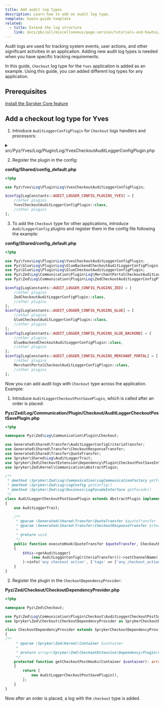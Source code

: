 ```yaml
---
title: Add audit log types
description: Learn how to add an audit log type.
template: howto-guide-template
related:
  - title: Extend the log structure
    link: docs/pbc/all/miscellaneous/page.version/tutorials-and-howtos/how-to-extend-the-log-structure-with-additional-data.html
---
```


Audit logs are used for tracking system events, user actions, and other significant activities in an application. Adding new audit log types is needed when you have specific tracking requirements.

In this guide, `Checkout` log type for the `Yves` application is added as an example. Using this guide, you can added different log types for any application.

## Prerequisites

[Install the Spryker Core feature](/docs/pbc/all/miscellaneous/{{page.version}}/install-and-upgrade/install-features/install-the-spryker-core-feature.html)


## Add a checkout log type for Yves


1. Introduce `AuditLoggerConfigPlugin` for `Checkout` logs handlers and processors:

<details>
  <summary>src/Pyz/Yves/Log/Plugin/Log/YvesCheckoutAuditLoggerConfigPlugin.php</summary>

```php
<?php

namespace Pyz\Yves\Log\Plugin\Log;

use Generated\Shared\Transfer\AuditLoggerConfigCriteriaTransfer;
use Spryker\Shared\LogExtension\Dependency\Plugin\AuditLoggerConfigPluginInterface;
use Spryker\Yves\Kernel\AbstractPlugin;
use Spryker\Yves\Log\Plugin\Log\AuditLogMetaDataProcessorPlugin;
use Spryker\Yves\Log\Plugin\Log\AuditLogRequestProcessorPlugin;
use Spryker\Yves\Log\Plugin\Log\AuditLogTagFilterBufferedStreamHandlerPlugin;
use Spryker\Yves\Log\Plugin\Processor\EnvironmentProcessorPlugin;
use Spryker\Yves\Log\Plugin\Processor\PsrLogMessageProcessorPlugin;
use Spryker\Yves\Log\Plugin\Processor\ResponseProcessorPlugin;
use Spryker\Yves\Log\Plugin\Processor\ServerProcessorPlugin;

class YvesCheckoutAuditLoggerConfigPlugin extends AbstractPlugin implements AuditLoggerConfigPluginInterface
{
    /**
     * @param \Generated\Shared\Transfer\AuditLoggerConfigCriteriaTransfer $auditLoggerConfigCriteriaTransfer
     *
     * @return bool
     */
    public function isApplicable(AuditLoggerConfigCriteriaTransfer $auditLoggerConfigCriteriaTransfer): bool
    {
        return $auditLoggerConfigCriteriaTransfer->getChannelName() === $this->getChannelName();
    }

    /**
     * @return string
     */
    public function getChannelName(): string
    {
        return 'checkout';
    }

    /**
     * @return list<\Spryker\Shared\Log\Dependency\Plugin\LogHandlerPluginInterface>
     */
    public function getHandlers(): array
    {
        return [
            new AuditLogTagFilterBufferedStreamHandlerPlugin(),
        ];
    }

    /**
     * @return list<\Spryker\Shared\Log\Dependency\Plugin\LogProcessorPluginInterface>
     */
    public function getProcessors(): array
    {
        return [
           new PsrLogMessageProcessorPlugin(),
           new EnvironmentProcessorPlugin(),
           new ServerProcessorPlugin(),
           new AuditLogRequestProcessorPlugin(),
           new ResponseProcessorPlugin(),
           new AuditLogMetaDataProcessorPlugin(),
       ];
    }
}
```

</details>


2. Register the plugin in the config:

**config/Shared/config_default.php**

```php
<?php

use Pyz\Yves\Log\Plugin\Log\YvesCheckoutAuditLoggerConfigPlugin;

$config[LogConstants::AUDIT_LOGGER_CONFIG_PLUGINS_YVES] = [
    //other plugins
    YvesCheckoutAuditLoggerConfigPlugin::class,
    //other plugins
];
```

3. To add the `Checkout` type for other applications, introduce `AuditLoggerConfig` plugins and register them in the config file following the example:

**config/Shared/config_default.php**

```php
<?php

use Pyz\Yves\Log\Plugin\Log\YvesCheckoutAuditLoggerConfigPlugin;
use Pyz\Glue\Log\Plugin\Log\GlueBackendCheckoutAuditLoggerConfigPlugin;
use Pyz\Glue\Log\Plugin\Log\GlueCheckoutAuditLoggerConfigPlugin;
use Pyz\Zed\Log\Communication\Plugin\Log\MerchantPortalCheckoutAuditLoggerConfigPlugin;
use Pyz\Zed\Log\Communication\Plugin\Log\ZedCheckoutAuditLoggerConfigPlugin;

$config[LogConstants::AUDIT_LOGGER_CONFIG_PLUGINS_ZED] = [
    //other plugins
    ZedCheckoutAuditLoggerConfigPlugin::class,
    //other plugins
];
$config[LogConstants::AUDIT_LOGGER_CONFIG_PLUGINS_GLUE] = [
    //other plugins
    GlueCheckoutAuditLoggerConfigPlugin::class,
    //other plugins
];
$config[LogConstants::AUDIT_LOGGER_CONFIG_PLUGINS_GLUE_BACKEND] = [
    //other plugins
    GlueBackendCheckoutAuditLoggerConfigPlugin::class,
    //other plugins
];
$config[LogConstants::AUDIT_LOGGER_CONFIG_PLUGINS_MERCHANT_PORTAL] = [
    //other plugins
    MerchantPortalCheckoutAuditLoggerConfigPlugin::class,
    //other plugins
];
```


Now you can add audit logs with `Checkout` type across the application. Example:

1. Introduce `AuditLoggerCheckoutPostSavePlugin`, which is called after an order is placed:

**Pyz/Zed/Log/Communication/Plugin/Checkout/AuditLoggerCheckoutPostSavePlugin.php**

```php
<?php

namespace Pyz\Zed\Log\Communication\Plugin\Checkout;

use Generated\Shared\Transfer\AuditLoggerConfigCriteriaTransfer;
use Generated\Shared\Transfer\CheckoutResponseTransfer;
use Generated\Shared\Transfer\QuoteTransfer;
use Spryker\Shared\Log\AuditLoggerTrait;
use Spryker\Zed\CheckoutExtension\Dependency\Plugin\CheckoutPostSaveInterface;
use Spryker\Zed\Kernel\Communication\AbstractPlugin;

/**
 * @method \Spryker\Zed\Log\Communication\LogCommunicationFactory getFactory()
 * @method \Spryker\Zed\Log\LogConfig getConfig()
 * @method \Spryker\Zed\Log\Business\LogFacadeInterface getFacade()
 */
class AuditLoggerCheckoutPostSavePlugin extends AbstractPlugin implements CheckoutPostSaveInterface
{
    use AuditLoggerTrait;

    /**
     * @param \Generated\Shared\Transfer\QuoteTransfer $quoteTransfer
     * @param \Generated\Shared\Transfer\CheckoutResponseTransfer $checkoutResponseTransfer
     *
     * @return void
     */
    public function executeHook(QuoteTransfer $quoteTransfer, CheckoutResponseTransfer $checkoutResponseTransfer)
    {
        $this->getAuditLogger(
            (new AuditLoggerConfigCriteriaTransfer())->setChannelName('checkout'),
        )->info('any checkout action', ['tags' => ['any_checkout_action']]);
    }
}

```

2. Register the plugin in the `CheckoutDependencyProvider`:

**Pyz/Zed/Checkout/CheckoutDependencyProvider.php**

```php
<?php

namespace Pyz\Zed\Checkout;

use Pyz\Zed\Log\Communication\Plugin\Checkout\AuditLoggerCheckoutPostSavePlugin;
use Spryker\Zed\Checkout\CheckoutDependencyProvider as SprykerCheckoutDependencyProvider;

class CheckoutDependencyProvider extends SprykerCheckoutDependencyProvider
{
/**
     * @param \Spryker\Zed\Kernel\Container $container
     *
     * @return array<\Spryker\Zed\CheckoutExtension\Dependency\Plugin\CheckoutPostSaveInterface>
     */
    protected function getCheckoutPostHooks(Container $container): array
    {
        return [
            new AuditLoggerCheckoutPostSavePlugin(),
        ];
    }
}

```

Now after an order is placed, a log with the `checkout` type is added.
